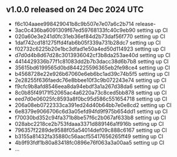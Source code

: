 ## v1.0.0 released on 24 Dec 2024 UTC
  * f6c104aaee998429041b8c9b507e7e07a6c2b714 release-
  * 3ac0c436ba6091309f67ed59768133fc40c9eb90 setting up CI
  * 020a60e3e241d0fc31eb36ef84d2b73daf56f770 setting up CI
  * 1daf742cd181275ffd4fab6b05f339a731b28dc7 setting up CI
  * f02732c6225b20e1bc3dfad1e50a4ed50d114923 setting up CI
  * d7d0d4b8d67d28c3013936042cf3b8da253ae40d setting up CI
  * 4414429336b77f1c81083dd2b7b3dacc38d6b7b8 setting up CI
  * 35615bd6199565d0bd844225596365eb2fe98ce4 setting up CI
  * b4568728e22e926b67060e6eb6bc1ad39c74b5f5 setting up CI
  * 2e28255f636faedc76e8bbee10f3c9b072243e74 setting up CI
  * f9cfc9b8afd8546eea8da94ebdf3a1a267d38da6 setting up CI
  * 8c0b85f49171f52065ac4a6220a73c8ced5bb878 setting up CI
  * eed7d0e06025fc8593a8f0bc95d586c551654718 setting up CI
  * 206a08eb0722333ca391ed24d40b64bb7e0e8cd2 setting up CI
  * 6e8379e9066706c6d3a05efd94fd9f975b654dd1 setting up CI
  * f70030bd352c94fa371b8be57f6c2b067af633b8 setting up CI
  * 028abc2218ce2b753fdaaa3371d889146a1f916b setting up CI
  * 796357f2289de9588f05a54014def09c888c6167 setting up CI
  * b3155a81432fa35880c56aacf55417656265ff49 setting up CI
  * 4b9f93fdf1b80a83418fc0896e76f063a3a00aa5 setting up CI
  * ...